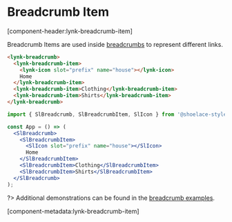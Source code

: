 # Breadcrumb Item

[component-header:lynk-breadcrumb-item]

Breadcrumb Items are used inside [breadcrumbs](/components/breadcrumb) to represent different links.

```html preview
<lynk-breadcrumb>
  <lynk-breadcrumb-item>
    <lynk-icon slot="prefix" name="house"></lynk-icon>
    Home
  </lynk-breadcrumb-item>
  <lynk-breadcrumb-item>Clothing</lynk-breadcrumb-item>
  <lynk-breadcrumb-item>Shirts</lynk-breadcrumb-item>
</lynk-breadcrumb>
```

```jsx react
import { SlBreadcrumb, SlBreadcrumbItem, SlIcon } from '@shoelace-style/shoelace/dist/react';

const App = () => (
  <SlBreadcrumb>
    <SlBreadcrumbItem>
      <SlIcon slot="prefix" name="house"></SlIcon>
      Home
    </SlBreadcrumbItem>
    <SlBreadcrumbItem>Clothing</SlBreadcrumbItem>
    <SlBreadcrumbItem>Shirts</SlBreadcrumbItem>
  </SlBreadcrumb>
);
```

?> Additional demonstrations can be found in the [breadcrumb examples](/components/breadcrumb).

[component-metadata:lynk-breadcrumb-item]
